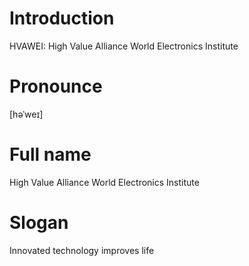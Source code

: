 # Introduction
 HVAWEI: High Value Alliance World Electronics Institute

# Pronounce
 [həˈweɪ]

# Full name
 High Value Alliance World Electronics Institute

# Slogan
 Innovated technology improves life

 
